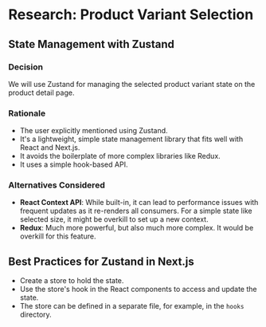 # Research: Product Variant Selection

## State Management with Zustand

### Decision
We will use Zustand for managing the selected product variant state on the product detail page.

### Rationale
- The user explicitly mentioned using Zustand.
- It's a lightweight, simple state management library that fits well with React and Next.js.
- It avoids the boilerplate of more complex libraries like Redux.
- It uses a simple hook-based API.

### Alternatives Considered
- **React Context API**: While built-in, it can lead to performance issues with frequent updates as it re-renders all consumers. For a simple state like selected size, it might be overkill to set up a new context.
- **Redux**: Much more powerful, but also much more complex. It would be overkill for this feature.

## Best Practices for Zustand in Next.js
- Create a store to hold the state.
- Use the store's hook in the React components to access and update the state.
- The store can be defined in a separate file, for example, in the `hooks` directory.
